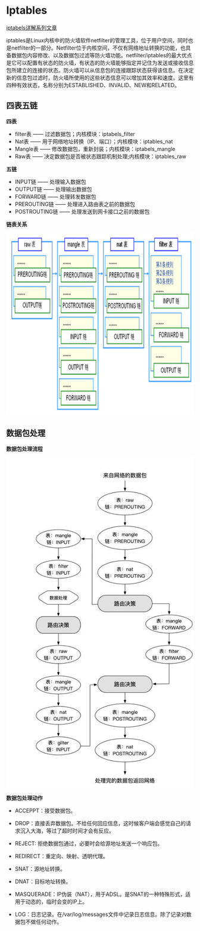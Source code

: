 # Iptables #

[iptabels详解系列文章](http://www.zsythink.net/archives/1199)

iptables是Linux内核中的防火墙软件netfilter的管理工具，位于用户空间，同时也是netfilter的一部分。Netfilter位于内核空间，不仅有网络地址转换的功能，也具备数据包内容修改、以及数据包过滤等防火墙功能。netfilter/iptables的最大优点是它可以配置有状态的防火墙，有状态的防火墙能够指定并记住为发送或接收信息包所建立的连接的状态。防火墙可以从信息包的连接跟踪状态获得该信息。在决定新的信息包过滤时，防火墙所使用的这些状态信息可以增加其效率和速度。这里有四种有效状态，名称分别为ESTABLISHED、INVALID、NEW和RELATED。

## 四表五链 ##

**四表**

- filter表 —— 过滤数据包；内核模块：iptabels_filter
- Nat表 —— 用于网络地址转换（IP、端口）；内核模块：iptables_nat
- Mangle表 —— 修改数据包，重新封装；内核模块：iptabels_mangle
- Raw表 —— 决定数据包是否被状态跟踪机制处理;内核模块：iptables_raw

**五链**

- INPUT链 —— 处理输入数据包
- OUTPUT链 —— 处理输出数据包
- FORWARD链 —— 处理转发数据包
- PREROUTING链 —— 处理进入路由表之前的数据包
- POSTROUTING链 —— 处理发送到网卡接口之前的数据包

**链表关系**

![](img/iptables1.png)

## 数据包处理 ##

**数据包处理流程**

![](img/iptables2.jpg)

**数据包处理动作**

- ACCEPPT：接受数据包。

- DROP：直接丢弃数据包。不给任何回应信息，这时候客户端会感觉自己的请求沉入大海，等过了超时时间才会有反应。

- REJECT: 拒绝数据包通过，必要时会给源地址发送一个响应包。

- REDIRECT：重定向、映射、透明代理。
 
- SNAT：源地址转换。
 
- DNAT：目标地址转换。
 
- MASQUERADE：IP伪装（NAT），用于ADSL。是SNAT的一种特殊形式，适用于动态的，临时会变的IP上。
 
- LOG：日志记录。在/var/log/messages文件中记录日志信息。除了记录对数据包不做任何动作。
